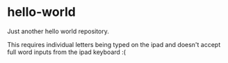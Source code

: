 # hello-world
Just another hello world repository.

This requires individual letters being typed on the ipad and doesn't
accept full word inputs from the ipad keyboard :(


